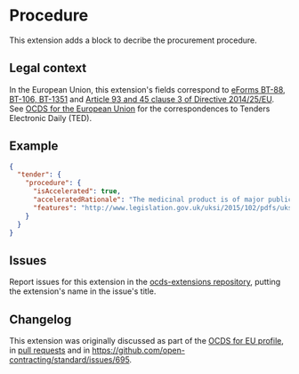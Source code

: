 # Procedure

This extension adds a block to decribe the procurement procedure.

## Legal context

In the European Union, this extension's fields correspond to [eForms BT-88, BT-106, BT-1351](https://github.com/eForms/eForms) and [Article 93 and 45 clause 3 of Directive 2014/25/EU](https://eur-lex.europa.eu/eli/dir/2014/25/oj). See [OCDS for the European Union](http://standard.open-contracting.org/profiles/eu/master/en/) for the correspondences to Tenders Electronic Daily (TED).

## Example

```json
{
  "tender": {
    "procedure": {
      "isAccelerated": true,
      "acceleratedRationale": "The medicinal product is of major public health interest particularly from the point of view of therapeutic innovation.",
      "features": "http://www.legislation.gov.uk/uksi/2015/102/pdfs/uksi_20150102_en.pdf"
    }
  }
}
```

## Issues

Report issues for this extension in the [ocds-extensions repository](https://github.com/open-contracting/ocds-extensions/issues), putting the extension's name in the issue's title.

## Changelog

This extension was originally discussed as part of the [OCDS for EU profile](https://github.com/open-contracting-extensions/european-union/issues), in [pull requests](https://github.com/open-contracting-extensions/ocds_procedure_extension/pulls?q=is%3Apr+is%3Aclosed) and in <https://github.com/open-contracting/standard/issues/695>.

